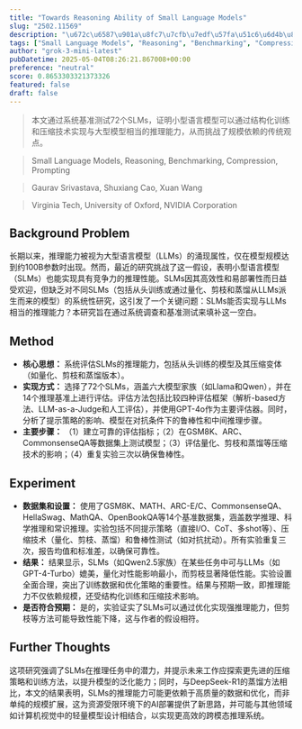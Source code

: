 ```yaml
---
title: "Towards Reasoning Ability of Small Language Models"
slug: "2502.11569"
description: "\u672c\u6587\u901a\u8fc7\u7cfb\u7edf\u57fa\u51c6\u6d4b\u8bd572\u4e2aSLMs\uff0c\u8bc1\u660e\u5c0f\u578b\u8bed\u8a00\u6a21\u578b\u53ef\u4ee5\u901a\u8fc7\u7ed3\u6784\u5316\u8bad\u7ec3\u548c\u538b\u7f29\u6280\u672f\u5b9e\u73b0\u4e0e\u5927\u578b\u6a21\u578b\u76f8\u5f53\u7684\u63a8\u7406\u80fd\u529b\uff0c\u4ece\u800c\u6311\u6218\u4e86\u89c4\u6a21\u4f9d\u8d56\u7684\u4f20\u7edf\u89c2\u70b9\u3002"
tags: ["Small Language Models", "Reasoning", "Benchmarking", "Compression", "Prompting"]
author: "grok-3-mini-latest"
pubDatetime: 2025-05-04T08:26:21.867008+00:00
preference: "neutral"
score: 0.8653303321373326
featured: false
draft: false
---
```


> 本文通过系统基准测试72个SLMs，证明小型语言模型可以通过结构化训练和压缩技术实现与大型模型相当的推理能力，从而挑战了规模依赖的传统观点。

> Small Language Models, Reasoning, Benchmarking, Compression, Prompting 

> Gaurav Srivastava, Shuxiang Cao, Xuan Wang

> Virginia Tech, University of Oxford, NVIDIA Corporation 

## Background Problem

长期以来，推理能力被视为大型语言模型（LLMs）的涌现属性，仅在模型规模达到约100B参数时出现。然而，最近的研究挑战了这一假设，表明小型语言模型（SLMs）也能实现具有竞争力的推理性能。SLMs因其高效性和易部署性而日益受欢迎，但缺乏对不同SLMs（包括从头训练或通过量化、剪枝和蒸馏从LLMs派生而来的模型）的系统性研究，这引发了一个关键问题：SLMs能否实现与LLMs相当的推理能力？本研究旨在通过系统调查和基准测试来填补这一空白。

## Method

*   **核心思想：** 系统评估SLMs的推理能力，包括从头训练的模型及其压缩变体（如量化、剪枝和蒸馏版本）。
*   **实现方式：** 选择了72个SLMs，涵盖六大模型家族（如Llama和Qwen），并在14个推理基准上进行评估。评估方法包括比较四种评估框架（解析-based方法、LLM-as-a-Judge和人工评估），并使用GPT-4o作为主要评估器。同时，分析了提示策略的影响、模型在对抗条件下的鲁棒性和中间推理步骤。
*   **主要步骤：** （1）建立可靠的评估指标；（2）在GSM8K、ARC、CommonsenseQA等数据集上测试模型；（3）评估量化、剪枝和蒸馏等压缩技术的影响；（4）重复实验三次以确保鲁棒性。

## Experiment

*   **数据集和设置：** 使用了GSM8K、MATH、ARC-E/C、CommonsenseQA、HellaSwag、MathQA、OpenBookQA等14个基准数据集，涵盖数学推理、科学推理和常识推理。实验包括不同提示策略（直接I/O、CoT、多shot等）、压缩技术（量化、剪枝、蒸馏）和鲁棒性测试（如对抗扰动）。所有实验重复三次，报告均值和标准差，以确保可靠性。
*   **结果：** 结果显示，SLMs（如Qwen2.5家族）在某些任务中可与LLMs（如GPT-4-Turbo）媲美，量化对性能影响最小，而剪枝显著降低性能。实验设置全面合理，突出了训练数据和优化策略的重要性。结果与预期一致，即推理能力不仅依赖规模，还受结构化训练和压缩技术影响。
*   **是否符合预期：** 是的，实验证实了SLMs可以通过优化实现强推理能力，但剪枝等方法可能导致性能下降，这与作者的假设相符。

## Further Thoughts 

这项研究强调了SLMs在推理任务中的潜力，并提示未来工作应探索更先进的压缩策略和训练方法，以提升模型的泛化能力；同时，与DeepSeek-R1的蒸馏方法相比，本文的结果表明，SLMs的推理能力可能更依赖于高质量的数据和优化，而非单纯的规模扩展，这为资源受限环境下的AI部署提供了新思路，并可能与其他领域如计算机视觉中的轻量模型设计相结合，以实现更高效的跨模态推理系统。